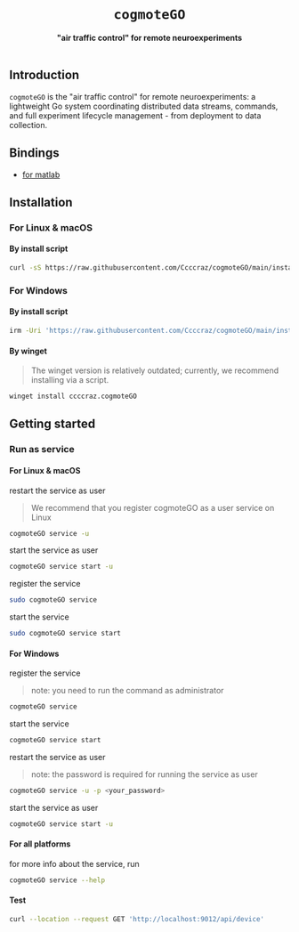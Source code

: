 <div align=center>
<h1><code>cogmoteGO</code></h1>
<b>"air traffic control" for remote neuroexperiments</b></br/>
</div>
<br/>

## Introduction

`cogmoteGO` is the "air traffic control" for remote neuroexperiments: a lightweight Go system coordinating distributed data streams, commands, and full experiment lifecycle management - from deployment to data collection.

## Bindings

- [for matlab](https://github.com/Ccccraz/matmoteGO.git)

## Installation

### For Linux & macOS

#### By install script

```sh
curl -sS https://raw.githubusercontent.com/Ccccraz/cogmoteGO/main/install.sh | sh
```

### For Windows

#### By install script

```sh
irm -Uri 'https://raw.githubusercontent.com/Ccccraz/cogmoteGO/main/install.ps1' | iex
```

#### By winget
> The winget version is relatively outdated; currently, we recommend installing via a script.

```sh
winget install ccccraz.cogmoteGO
```

## Getting started

### Run as service

#### For Linux & macOS

restart the service as user
> We recommend that you register cogmoteGO as a user service on Linux

```sh
cogmoteGO service -u
```

start the service as user

```sh
cogmoteGO service start -u
```

register the service

```sh
sudo cogmoteGO service
```

start the service

```sh
sudo cogmoteGO service start
```

#### For Windows

register the service

> note: you need to run the command as administrator

```sh
cogmoteGO service
```

start the service

```sh
cogmoteGO service start
```

restart the service as user

> note: the password is required for running the service as user

```sh
cogmoteGO service -u -p <your_password>
```

start the service as user

```sh
cogmoteGO service start -u
```

#### For all platforms

for more info about the service, run

```sh
cogmoteGO service --help
```


#### Test

```sh
curl --location --request GET 'http://localhost:9012/api/device'
```